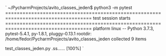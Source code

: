 `
~/PycharmProjects/avito_classes_jeden$ python3 -m pytest
==================================================================================== test session starts ====================================================================================
platform linux -- Python 3.7.3, pytest-5.4.1, py-1.8.1, pluggy-0.13.1
rootdir: /home/fedor/PycharmProjects/avito_classes_jeden
collected 9 items                                                                                                                                                                           

test_classes_jeden.py .ss......                                                                                                                                                       [100%]
`
